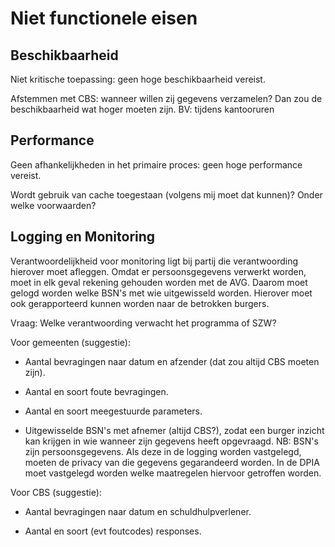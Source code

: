 # Niet functionele eisen

## Beschikbaarheid

Niet kritische toepassing: geen hoge beschikbaarheid vereist. 

Afstemmen met CBS: wanneer willen zij gegevens verzamelen? Dan zou de beschikbaarheid wat hoger moeten zijn. BV: tijdens kantooruren  

## Performance

Geen afhankelijkheden in het primaire proces: geen hoge performance vereist. 

Wordt gebruik van cache toegestaan (volgens mij moet dat kunnen)? Onder welke voorwaarden? 

## Logging en Monitoring

Verantwoordelijkheid voor monitoring ligt bij partij die verantwoording hierover moet afleggen. Omdat er persoonsgegevens verwerkt worden, moet in elk geval rekening gehouden worden met de AVG. Daarom moet gelogd worden welke BSN's met wie uitgewisseld worden. Hierover moet ook gerapporteerd kunnen worden naar de betrokken burgers.

Vraag: Welke verantwoording verwacht het programma of SZW? 

Voor gemeenten (suggestie): 

- Aantal bevragingen naar datum en afzender (dat zou altijd CBS moeten zijn).

- Aantal en soort foute bevragingen.

- Aantal en soort meegestuurde parameters.

- Uitgewisselde BSN's met afnemer (altijd CBS?), zodat een burger inzicht kan krijgen in wie wanneer zijn gegevens heeft opgevraagd.
NB: BSN's zijn persoonsgegevens. Als deze in de logging worden vastgelegd, moeten de privacy van die gegevens gegarandeerd worden. In de DPIA moet vastgelegd worden welke maatregelen hiervoor getroffen worden.

Voor CBS (suggestie): 

- Aantal bevragingen naar datum en schuldhulpverlener.

- Aantal en soort (evt foutcodes) responses.

